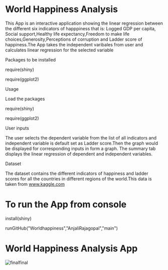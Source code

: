 # World Happiness Analysis

This App is an interactive application showing the linear regression between the different six indicators of happpiness that is: Logged GDP per capita,
Social support,Healthy life expectancy,Freedom to make life choices,Generosity,Perceptions of corruption and Ladder score of happiness.The App takes the independent varibales from user and calculates linear regression for the selected variable

Packages to be installed

require(shiny)

require(ggplot2)

Usage

Load the packages

require(shiny)

require(ggplot2)

User inputs

The user selects the dependent variable from the list of all indicators and independent 
variable is default set as Ladder score.Then the graph would be displayed for corresponding inputs in form a graph.
The summary tab displays the linear regression of dependent and independent variables.

Dataset

The dataset contains the different indicators of happiness and ladder scores for all the countries in different regions
of the world.This data is taken from www.kaggle.com

# To run the App from console

install(shiny)

runGitHub("Worldhappiness","AnjaliRajagopal","main")

# World Happiness Analysis App


![finalfinal](https://user-images.githubusercontent.com/81853539/114901249-e6952280-9e14-11eb-90d8-d9eee00c1971.PNG)


